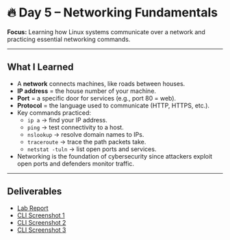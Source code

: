 # 🔥 Day 5 – Networking Fundamentals  

**Focus:** Learning how Linux systems communicate over a network and practicing essential networking commands.  

---

## What I Learned  

- A **network** connects machines, like roads between houses.  
- **IP address** = the house number of your machine.  
- **Port** = a specific door for services (e.g., port 80 = web).  
- **Protocol** = the language used to communicate (HTTP, HTTPS, etc.).  
- Key commands practiced:  
  - `ip a` → find your IP address.  
  - `ping` → test connectivity to a host.  
  - `nslookup` → resolve domain names to IPs.  
  - `traceroute` → trace the path packets take.  
  - `netstat -tuln` → list open ports and services.  
- Networking is the foundation of cybersecurity since attackers exploit open ports and defenders monitor traffic.  

---

## Deliverables  

- [Lab Report](lab-report.md)  
- [CLI Screenshot 1](images/cli_1.png)  
- [CLI Screenshot 2](images/cli_2.png)
- [CLI Screenshot 3](images/cli_3.png)

